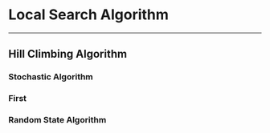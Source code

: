 # Local Search Algorithm
---
## Hill Climbing Algorithm

### Stochastic Algorithm

### First 

### Random State Algorithm
